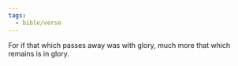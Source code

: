 ```yaml
---
tags:
  - bible/verse
---
```

For if that which passes away was with glory, much more that which remains is in glory.